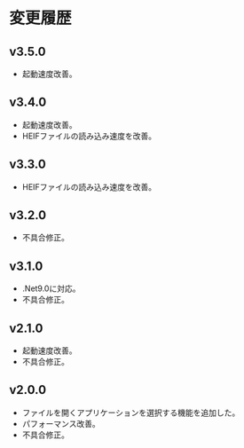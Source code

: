 # 変更履歴

## v3.5.0
* 起動速度改善。

## v3.4.0
* 起動速度改善。
* HEIFファイルの読み込み速度を改善。

## v3.3.0
* HEIFファイルの読み込み速度を改善。

## v3.2.0
* 不具合修正。

## v3.1.0
* .Net9.0に対応。
* 不具合修正。

## v2.1.0
* 起動速度改善。
* 不具合修正。

## v2.0.0
* ファイルを開くアプリケーションを選択する機能を追加した。
* パフォーマンス改善。
* 不具合修正。
